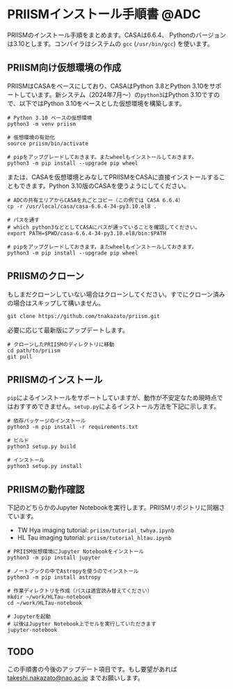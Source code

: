 # PRIISMインストール手順書 @ADC

PRIISMのインストール手順をまとめます。CASAは6.6.4、 Pythonのバージョンは3.10とします。コンパイラはシステムの `gcc` (`/usr/bin/gcc`) を使います。

## PRIISM向け仮想環境の作成

PRIISMはCASAをベースにしており、CASAはPython 3.8とPython 3.10をサポートしています。新システム（2024年7月〜）の`python3`はPython 3.10ですので、以下ではPython 3.10をベースとした仮想環境を構築します。

```
# Python 3.10 ベースの仮想環境
python3 -m venv priism

# 仮想環境の有効化
source priism/bin/activate

# pipをアップグレードしておきます。またwheelもインストールしておきます。
python3 -m pip install --upgrade pip wheel
```

または、CASAを仮想環境とみなしてPRIISMをCASAに直接インストールすることもできます。Python 3.10版のCASAを使うようにしてください。

```
# ADCの共有エリアからCASAを丸ごとコピー（この例では CASA 6.6.4）
cp -r /usr/local/casa/casa-6.6.4-34-py3.10.el8 .

# パスを通す
# which python3などとしてCASAにパスが通っていることを確認してください。
export PATH=$PWD/casa-6.6.4-34-py3.10.el8/bin:$PATH

# pipをアップグレードしておきます。またwheelもインストールしておきます。
python3 -m pip install --upgrade pip wheel
```

## PRIISMのクローン

もしまだクローンしていない場合はクローンしてください。すでにクローン済みの場合はスキップして構いません。

```
git clone https://github.com/tnakazato/priism.git
```

必要に応じて最新版にアップデートします。

```
# クローンしたPRIISMのディレクトリに移動
cd path/to/priism
git pull
```

## PRIISMのインストール

`pip`によるインストールをサポートしていますが、動作が不安定なため現時点ではおすすめできません。`setup.py`によるインストール方法を下記に示します。

```
# 依存パッケージのインストール
python3 -m pip install -r requirements.txt

# ビルド
python3 setup.py build

# インストール
python3 setup.py install
```

## PRIISMの動作確認

下記のどちらかのJupyter Notebookを実行します。PRIISMリポジトリに同梱さています。

* TW Hya imaging tutorial: `priism/tutorial_twhya.ipynb`
* HL Tau imaging tutorial: `priism/tutorial_hltau.ipynb`

```
# PRIISM仮想環境にJupyter Notebookをインストール
python3 -m pip install jupyter

# ノートブックの中でAstropyを使うのでインストール
python3 -m pip install astropy

# 作業ディレクトリを作成（パスは適宜読み替えてください）
mkdir ~/work/HLTau-notebook
cd ~/work/HLTau-notebook

# Jupyterを起動
# 以後はJupyter Notebook上でセルを実行していただきます
jupyter-notebook
```

## TODO

この手順書の今後のアップデート項目です。もし要望があれば takeshi.nakazato@nao.ac.jp までお願いします。
